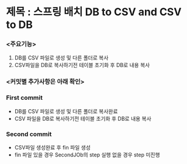 제목 : 스프링 배치 DB to CSV and CSV to DB
==========================================
### <주요기능> 
1. DB를 CSV 파일로 생성 및 다른 폴더로 복사
2. CSV파일을 DB로 복사하기전 테이블 초기화 후 DB로 내용 복사

### <커밋별 추가사항은 아래 확인>
### First commit
- DB를 CSV 파일로 생성 및 다른 폴더로 복사완료
- CSV 파일을 DB로 복사하기전 테이블 초기화 후 DB로 내용 복사

### Second commit
- CSV파일 생성완료 후 fin 파일 생성
- fin 파일 있을 경우 SecondJOb의 step 실행 없을 경우 step 미진행
